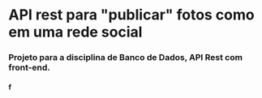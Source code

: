 # API rest para "publicar" fotos como em uma rede social

### Projeto para a disciplina de Banco de Dados, API Rest com front-end.
#### f
